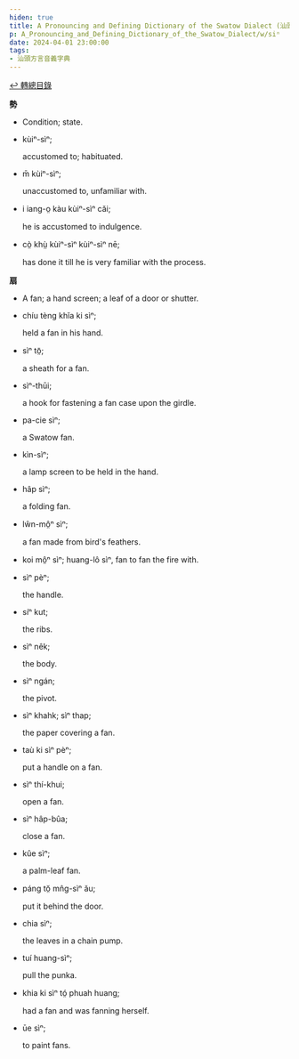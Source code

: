 ```yaml
---
hiden: true
title: A Pronouncing and Defining Dictionary of the Swatow Dialect (汕頭方言音義字典) / siⁿ
p: A_Pronouncing_and_Defining_Dictionary_of_the_Swatow_Dialect/w/siⁿ
date: 2024-04-01 23:00:00
tags: 
- 汕頭方言音義字典
---
```


[↩️ 轉總目錄](/A_Pronouncing_and_Defining_Dictionary_of_the_Swatow_Dialect)


**勢**
- Condition; state.

- kùiⁿ-sìⁿ;

  accustomed to; habituated.

- m̄ kùiⁿ-sìⁿ;

  unaccustomed to, unfamiliar with.

- i iang-o̤ kàu kùiⁿ-sìⁿ căi;

  he is accustomed to indulgence.

- cò̤ khṳ̀ kùiⁿ-sìⁿ kùiⁿ-sìⁿ nē;

  has done it till he is very familiar with the process.

**扇**
- A fan; a hand screen; a leaf of a door or shutter.

- chíu tèng khĭa ki sìⁿ;

  held a fan in his hand.

- sìⁿ tō̤;

  a sheath for a fan.

- sìⁿ-thūi;

  a hook for fastening a fan case upon the girdle.

- pa-cie sìⁿ;

  a Swatow fan.

- kìn-sìⁿ;

  a lamp screen to be held in the hand.

- hâp sìⁿ;

  a folding fan.

- lŵn-mô̤ⁿ sìⁿ;

  a fan made from bird's feathers.

- koi mô̤ⁿ sìⁿ; huang-lô sìⁿ, fan to fan the fire with.

- sìⁿ pèⁿ;

  the handle.

- síⁿ kut;

  the ribs.

- sìⁿ nêk;

  the body.

- sìⁿ ngán;

  the pivot.

- sìⁿ khahk; sìⁿ thap;

  the paper covering a fan.

- taù ki sìⁿ pèⁿ;

  put a handle on a fan.

- sìⁿ thí-khui;

  open a fan.

- sìⁿ hâp-bûa;

  close a fan.

- kûe sìⁿ;

  a palm-leaf fan.

- páng tŏ̤ mn̂g-sìⁿ ău;

  put it behind the door.

- chia sìⁿ;

  the leaves in a chain pump.

- tuí huang-sìⁿ;

  pull the punka.

- khia ki sìⁿ tó̤ phuah huang;

  had a fan and was fanning herself.

- ūe sìⁿ;

  to paint fans.